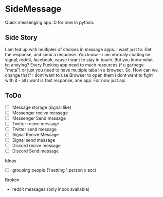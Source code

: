 # SideMessage
Quick messenging app :D for now in python.


## Side Story
I am fed up with multiples of choices in message apps. I want just to: Get the response, and send a response. 
You know - i am normaly chating on signal, reddit, facebook, cause i want to stay in touch. But you know what ist anoying? 
Every Fucking app need to much resources (f u garbege "meta") or just you need to have multiple tabs in a browser. So. How can we change that?
I dont want to use Browser to open them i dont want to fight with it - all i want is fast response, one app. For now just api.

## ToDo
- [ ] Message storage (signal like)
- [ ] Messenger recive message
- [ ] Messenger Send message
- [ ] Twitter recive message
- [ ] Twitter send message
- [ ] Signal Recive Message
- [ ] Signal send message
- [ ] Discord recive message
- [ ] Discord Send message

Ideas 
- [ ] grouping people (1 setting 1 person x acc)

Broken
- reddit messages (only inbox available)
